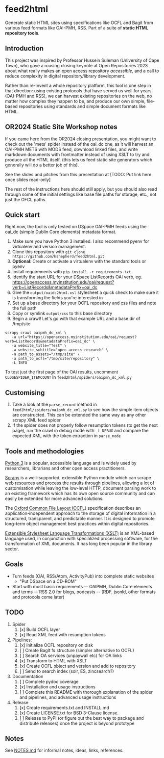 # feed2html
Generate static HTML sites using specifications like OCFL and Bagit from various feed formats like OAI-PMH, RSS. Part of a suite of **static HTML repository tools**.

## Introduction

This project was inspired by Professor Hussein Suleman (University of Cape Town), who gave a rousing closing keynote at Open Repositories 2023 about what really makes an open access repository *accessible*, and a call to reduce complexity in digital repository/library development.

Rather than re-invent a whole repository platform, this tool is one step in that direction: using existing protocols that have served us well for years (OAI-PMH and RSS), we can harvest existing repositories on the web, no matter how complex they happen to be, and produce our own simple, file-based repositories using standards and simple document formats like HTML.

## OR2024 Static Site Workshop notes

If you came here from the OR2024 closing presentation, you might want to check out the 'mets' spider instead of the oai_dc one, as it will harvest an OAI-PMH METS with MODS feed, download linked files, and write markdown documents with frontmatter instead of using XSLT to try and produce all the HTML itself. (this lets us feed static site generators which generally will do a better job of this).

See the slides and pitches from this presentation at [TODO: Put link here once slides read-only]

The rest of the instructions here should still apply, but you should also read through some of the initial settings like base file paths for storage, etc., not just the OFCL paths.

## Quick start

Right now, the tool is only tested on DSpace OAI-PMH feeds using the oai_dc (simple Dublin Core elements) metadata format.

1. Make sure you have Python 3 installed. I also recommend pyenv for virtualenv and version management.
1. Clone this repository with `git clone https://github.com/kshepherd/feed2html.git`
1. **Optional**: Create or activate a virtualenv with the standard tools or pyenv
1. Install requirements with `pip install -r requirements.txt`
1. Identify the start URL for your DSpace ListRecords OAI verb, eg. https://openaccess.myinstitution.edu/oai/request?verb=ListRecords&metadataPrefix=oai_dc
1. Give the `output/oaidc2html.xsl` stylesheet a quick check to make sure it is transforming the fields you're interested in
1. Set up a base directory for your OCFL repository and css files and note the full path
1. Copy or symlink `output/css` to this base directory
1. Begin a crawl! Let's go with that example URL and a base dir of /tmp/site
```
scrapy crawl oaipmh_dc_xml \
   -a url="https://openaccess.myinstitution.edu/oai/request?verb=ListRecords&metadataPrefix=oai_dc" \
   -a website_title="Test" \
   -a website_subtitle="open access research" \
   -a path_to_assets="/tmp/site" \
   -a path_to_ocfl="/tmp/site/repository" \
   -L INFO
```

To test just the first page of the OAI results, uncomment `CLOSESPIDER_ITEMCOUNT` in `feed2html/spiders/oaipmh_dc_xml.py`

## Customising

1. Take a look at the `parse_record` method in `feed2html/spiders/oaipmh_dc_xml.py` to see how the simple item objects are constructed. This can be extended the same way as any other scrapy XML feed spider
1. If the spider does not properly follow resumption tokens (to get the next page), run the crawl in debug mode with `-L DEBUG` and compare the expected XML with the token extraction in `parse_node`

## Tools and methodologies

[Python 3](https://www.python.org/) is a popular, accessible language and is widely used by researchers, librarians and other open access practitioners.

[Scrapy](https://scrapy.org/) is a well-supported, extensible Python module which can scrape web resources and process the results through pipelines, allowing a lot of customisation while leaving the low-level HTTP, document parsing work to an existing framework which has its own open source community and can easily be extended for more advanced solutions.

The [Oxford Common File Layout (OCFL)](https://ocfl.io/) specification describes an application-independent approach to the storage of digital information in a structured, transparent, and predictable manner. It is designed to promote long-term object management best practices within digital repositories. 

[Extensible Stylesheet Language Transformations (XSLT)](https://developer.mozilla.org/en-US/docs/Web/XSLT) is an XML-based language used, in conjunction with specialized processing software, for the transformation of XML documents. It has long been popular in the library sector.

## Goals

- Turn feeds (OAI, RSS/Atom, ActivityPub) into complete static websites
    - "Put DSpace on a CD-ROM"
- Start with most basic requirements
-- OAIPMH, Dublin Core elements and terms
-- RSS 2.0 for blogs, podcasts
-- (RDF, jsonld, other formats and protocols come later)

## TODO

1. Spider
   1. [x] Build OCFL layer
   1. [x] Read XML feed with resumption tokens
1. Pipelines:
   1. [x] Initialize OCFL repository on disk
   2. [ ] Create BagIt fs structure (simpler alternative to OCFL)
   1. [ ] Search OA services (unpaywall etc) for OA links
   1. [x] Transform to HTML with XSLT
   1. [x] Create OCFL object and version and add to repository
   1. [ ] Send to search index (solr, ES, zincsearch?)
1. Documentation
   1. [ ] Complete pydoc coverage
   1. [x] Installation and usage instructions
   1. [ ] Complete this README with thorough explanation of the spider and pipelines, and advanced usage instructions
1. Release
   1. [x] Create requirements.txt and INSTALL.md
   2. [x] Create LICENSE.txt for BSD 3-Clause license.
   1. [ ] Release to PyPI (or figure out the best way to package and distribute releases) once the project is beyond prototype

## Notes

See [NOTES.md](NOTES.md) for informal notes, ideas, links, references. 